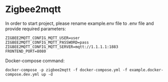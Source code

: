 # Zigbee2mqtt


In order to start project, please rename example.env file to .env file and provide required parameters:
```commandline
ZIGBEE2MQTT_CONFIG_MQTT_USER=user
ZIGBEE2MQTT_CONFIG_MQTT_PASSWORD=pass
ZIGBEE2MQTT_CONFIG_MQTT_SERVER=mqtt://1.1.1.1:1883
FRONTEND_PORT=8080
```

Docker-compose command: 

```commandline
docker-compose -p zigbee2mqtt -f docker-compose.yml -f example.docker-compose.dev.yml up -d
```